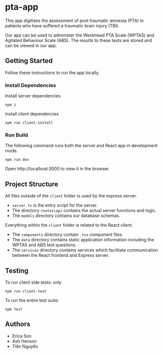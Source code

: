 # pta-app

This app digitises the assessment of post traumatic amnesia (PTA) in patients who have suffered a traumatic brain injury (TBI).

Our app can be used to administer the Westmead PTA Scale (WPTAS) and Agitated Behaviour Scale (ABS). The results to these tests are stored and can be viewed in our app.

## Getting Started

Follow these instructions to run the app locally.

### Install Dependencies

Install server dependencies

```
npm i
```

Install client dependencies

```
npm run client-install
```

### Run Build

The following command runs both the server and React app in development mode.

```
npm run dev
```

Open http://localhost:3000 to view it in the browser.

## Project Structure

All files outside of the `client` folder is used by the express server.

- `server.ts` is the entry script for the server.
- The directory `routes\api` contains the actual server functions and logic.
- The `models` directory contains our database schemas.

Everything within the `client` folder is related to the React client.

- The `components` directory contain `.tsx` component files.
- The `data` directory contains static application information including the WPTAS and ABS test questions.
- The `services` directory contains services which facilitate communication between the React frontend and Express server.

## Testing

To run client side tests: only

```
npm run client-test
```

To run the entire test suite:

```
npm test
```

## Authors

- Erica Son
- Ash Henson
- Tiến Nguyễn

